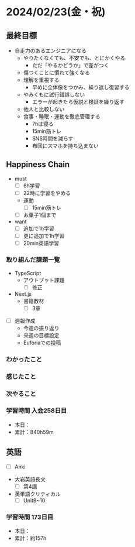 # 2024/02/23(金・祝)

## 最終目標

- 自走力のあるエンジニアになる
  - やりたくなくても、不安でも、とにかくやる
    - ただ「やるかどうか」で差がつく
  - 傷つくことに慣れて強くなる
  - 理解を重視する
    - 早めに全体像をつかみ、繰り返し復習する
  - やみくもに試行錯誤しない
    - エラーが起きたら仮説と検証を繰り返す
  - 他人と比較しない
  - 食事・睡眠・運動を徹底管理する
    - 7hは寝る
    - 15min筋トレ
    - SNS時間を減らす
    - 布団にスマホを持ち込まない

## Happiness Chain

- must
  - [ ] 6h学習
  - [ ] 22時に学習をやめる
  - 運動
    - [ ] 15min筋トレ
  - [ ] お菓子1個まで
- want
  - [ ] 追加で1h学習
  - [ ] 更に追加で1h学習
  - [ ] 20min英語学習

### 取り組んだ課題一覧

- TypeScript
  - アウトプット課題
    - [ ] 修正

- Next.js
  - 書籍教材
    - [ ] 3章

- [ ] 週報作成
  - 今週の振り返り
  - 来週の目標設定
  - Euforiaでの投稿

### わかったこと

### 感じたこと

### 次やること

### 学習時間 入会258日目

- 本日：
- 累計：840h59m

## 英語

- [ ] Anki
- 大岩英語長文
  - [ ] 第4講
- 英単語クリティカル
  - [ ] Unit9~10

### 学習時間 173日目

- 本日：
- 累計：約157h
